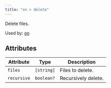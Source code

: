 ```yaml
---
title: "on > delete"
---
```


Delete files.

Used by: [on](../on#blocks)


## Attributes

| Attribute | Type | Description |
|-----------|------|-------------|
| `files` | `[string]` | Files to delete. |
| `recursive` | `boolean?` | Recursively delete. |

